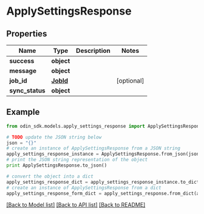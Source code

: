 # ApplySettingsResponse


## Properties

Name | Type | Description | Notes
------------ | ------------- | ------------- | -------------
**success** | **object** |  | 
**message** | **object** |  | 
**job_id** | [**JobId**](JobId.md) |  | [optional] 
**sync_status** | **object** |  | 

## Example

```python
from odin_sdk.models.apply_settings_response import ApplySettingsResponse

# TODO update the JSON string below
json = "{}"
# create an instance of ApplySettingsResponse from a JSON string
apply_settings_response_instance = ApplySettingsResponse.from_json(json)
# print the JSON string representation of the object
print ApplySettingsResponse.to_json()

# convert the object into a dict
apply_settings_response_dict = apply_settings_response_instance.to_dict()
# create an instance of ApplySettingsResponse from a dict
apply_settings_response_form_dict = apply_settings_response.from_dict(apply_settings_response_dict)
```
[[Back to Model list]](../README.md#documentation-for-models) [[Back to API list]](../README.md#documentation-for-api-endpoints) [[Back to README]](../README.md)


